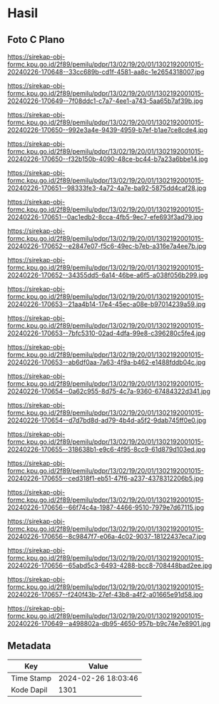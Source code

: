# Hasil

## Foto C Plano

https://sirekap-obj-formc.kpu.go.id/2f89/pemilu/pdpr/13/02/19/20/01/1302192001015-20240226-170648--33cc689b-cd1f-4581-aa8c-1e2654318007.jpg

https://sirekap-obj-formc.kpu.go.id/2f89/pemilu/pdpr/13/02/19/20/01/1302192001015-20240226-170649--7f08ddc1-c7a7-4ee1-a743-5aa65b7af39b.jpg

https://sirekap-obj-formc.kpu.go.id/2f89/pemilu/pdpr/13/02/19/20/01/1302192001015-20240226-170650--992e3a4e-9439-4959-b7ef-b1ae7ce8cde4.jpg

https://sirekap-obj-formc.kpu.go.id/2f89/pemilu/pdpr/13/02/19/20/01/1302192001015-20240226-170650--f32b150b-4090-48ce-bc44-b7a23a6bbe14.jpg

https://sirekap-obj-formc.kpu.go.id/2f89/pemilu/pdpr/13/02/19/20/01/1302192001015-20240226-170651--98333fe3-4a72-4a7e-ba92-5875dd4caf28.jpg

https://sirekap-obj-formc.kpu.go.id/2f89/pemilu/pdpr/13/02/19/20/01/1302192001015-20240226-170651--0ac1edb2-8cca-4fb5-9ec7-efe693f3ad79.jpg

https://sirekap-obj-formc.kpu.go.id/2f89/pemilu/pdpr/13/02/19/20/01/1302192001015-20240226-170652--e2847e07-f5c6-49ec-b7eb-a316e7a4ee7b.jpg

https://sirekap-obj-formc.kpu.go.id/2f89/pemilu/pdpr/13/02/19/20/01/1302192001015-20240226-170652--34355dd5-6a14-46be-a6f5-a038f056b299.jpg

https://sirekap-obj-formc.kpu.go.id/2f89/pemilu/pdpr/13/02/19/20/01/1302192001015-20240226-170653--21aa4b14-17e4-45ec-a08e-b97014239a59.jpg

https://sirekap-obj-formc.kpu.go.id/2f89/pemilu/pdpr/13/02/19/20/01/1302192001015-20240226-170653--7bfc5310-02ad-4dfa-99e8-c396280c5fe4.jpg

https://sirekap-obj-formc.kpu.go.id/2f89/pemilu/pdpr/13/02/19/20/01/1302192001015-20240226-170653--ab6df0aa-7a63-4f9a-b462-e1488fddb04c.jpg

https://sirekap-obj-formc.kpu.go.id/2f89/pemilu/pdpr/13/02/19/20/01/1302192001015-20240226-170654--0a62c955-8d75-4c7a-9360-67484322d341.jpg

https://sirekap-obj-formc.kpu.go.id/2f89/pemilu/pdpr/13/02/19/20/01/1302192001015-20240226-170654--d7d7bd8d-ad79-4b4d-a5f2-9dab745ff0e0.jpg

https://sirekap-obj-formc.kpu.go.id/2f89/pemilu/pdpr/13/02/19/20/01/1302192001015-20240226-170655--318638b1-e9c6-4f95-8cc9-61d879d103ed.jpg

https://sirekap-obj-formc.kpu.go.id/2f89/pemilu/pdpr/13/02/19/20/01/1302192001015-20240226-170655--ced318f1-eb51-47f6-a237-4378312206b5.jpg

https://sirekap-obj-formc.kpu.go.id/2f89/pemilu/pdpr/13/02/19/20/01/1302192001015-20240226-170656--66f74c4a-1987-4466-9510-7979e7d67115.jpg

https://sirekap-obj-formc.kpu.go.id/2f89/pemilu/pdpr/13/02/19/20/01/1302192001015-20240226-170656--8c9847f7-e06a-4c02-9037-18122437eca7.jpg

https://sirekap-obj-formc.kpu.go.id/2f89/pemilu/pdpr/13/02/19/20/01/1302192001015-20240226-170656--65abd5c3-6493-4288-bcc8-708448bad2ee.jpg

https://sirekap-obj-formc.kpu.go.id/2f89/pemilu/pdpr/13/02/19/20/01/1302192001015-20240226-170657--f240f43b-27ef-43b8-a4f2-a01665e91d58.jpg

https://sirekap-obj-formc.kpu.go.id/2f89/pemilu/pdpr/13/02/19/20/01/1302192001015-20240226-170649--a498802a-db95-4650-957b-b9c74e7e8901.jpg


## Metadata

| Key        | Value               |
| ---------- | ------------------- |
| Time Stamp | 2024-02-26 18:03:46 |
| Kode Dapil | 1301                |



